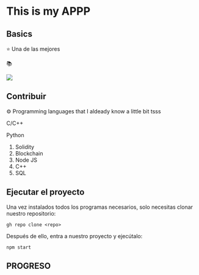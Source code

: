 # This is my APPP

## Basics
⭐ Una de las mejores

📚 

![](https://preview.redd.it/sk9nb6lgccq31.gif?format=png8&s=4314adede1e763a54cb4b435e3d246da0460d3ae)

## Contribuir
⚙️ Programming languages that I aldeady know a little bit tsss

C/C++

Python

1. Solidity
2. Blockchain
3. Node JS
4. C++
5. SQL

## Ejecutar el proyecto

Una vez instalados todos los programas necesarios, solo necesitas clonar nuestro repositorio:
```
gh repo clone <repo>
```
Después de ello, entra a nuestro proyecto y ejecútalo:
```
npm start
```
## PROGRESO
